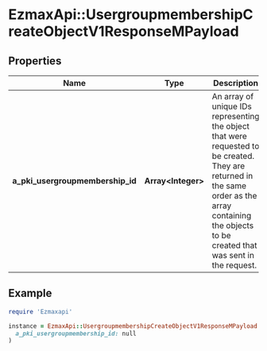 # EzmaxApi::UsergroupmembershipCreateObjectV1ResponseMPayload

## Properties

| Name | Type | Description | Notes |
| ---- | ---- | ----------- | ----- |
| **a_pki_usergroupmembership_id** | **Array&lt;Integer&gt;** | An array of unique IDs representing the object that were requested to be created.  They are returned in the same order as the array containing the objects to be created that was sent in the request. |  |

## Example

```ruby
require 'Ezmaxapi'

instance = EzmaxApi::UsergroupmembershipCreateObjectV1ResponseMPayload.new(
  a_pki_usergroupmembership_id: null
)
```

